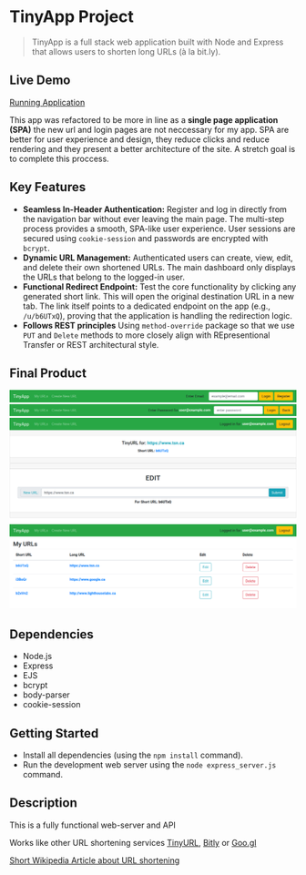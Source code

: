 # TinyApp Project

>TinyApp is a full stack web application built with Node and Express that allows users to shorten long URLs (à la bit.ly).

## Live Demo

[Running Application](https://tinyapp.lucascekan.com)


This app was refactored to be more in line as a **single page application (SPA)** the new url and login pages are not neccessary for my app. SPA are better for user experience and design, they reduce clicks and reduce rendering and they present a better architecture of the site. A stretch goal is to complete this proccess.

## Key Features

*   **Seamless In-Header Authentication:** Register and log in directly from the navigation bar without ever leaving the main page. The multi-step process provides a smooth, SPA-like user experience. User sessions are secured using `cookie-session` and passwords are encrypted with `bcrypt`.
*   **Dynamic URL Management:** Authenticated users can create, view, edit, and delete their own shortened URLs. The main dashboard only displays the URLs that belong to the logged-in user.
*   **Functional Redirect Endpoint:** Test the core functionality by clicking any generated short link. This will open the original destination URL in a new tab. The link itself points to a dedicated endpoint on the app (e.g., `/u/b6UTxQ`), proving that the application is handling the redirection logic.
*   **Follows REST principles** Using `method-override` package so that we use `PUT` and `Delete` methods to more closely align with REpresentional Transfer or REST architectural style.

## Final Product

!["screenshot description"](./screenshots/header_default.png)
!["Asks for password after valid username"](./screenshots/header_password.png)
!["This page creates new urls or edits them"](./screenshots/urls_show.png)
!["URL page whith only urls created by users showing"](./screenshots/urls.png)

## Dependencies

- Node.js
- Express
- EJS
- bcrypt
- body-parser
- cookie-session

## Getting Started

- Install all dependencies (using the `npm install` command).
- Run the development web server using the `node express_server.js` command.

## Description

This is a fully functional web-server and API

Works like other URL shortening services [TinyURL](http://tinyurl.com/), [Bitly](https://bitly.com/) or [Goo.gl](https://goo.gl/)

[Short Wikipedia Article about URL shortening](https://en.wikipedia.org/wiki/URL_shortening#Techniques)